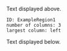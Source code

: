 Text displayed above.

```start-multi-column  
ID: ExampleRegion1  
number of columns: 3  
largest column: left  
```

Text displayed below.